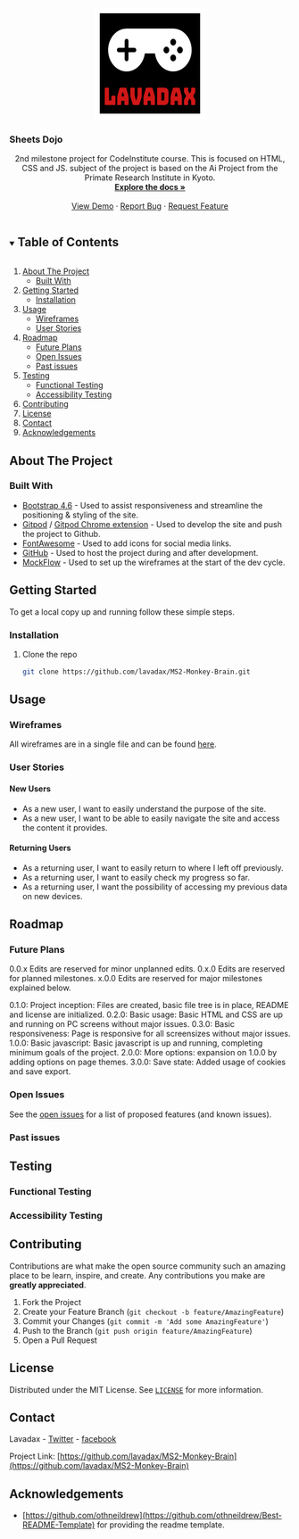 <!-- PROJECT SHIELDS TODO-->


<!-- PROJECT LOGO -->
<br />
<p align="center">
    <a href="https://github.com/lavadax/MS2-Monkey-Brain">
        <img src="assets/images/logo.png" alt="Logo" width="200" height="200">
    </a>

  ### Sheets Dojo

  <p align="center">
    2nd milestone project for CodeInstitute course. This is focused on HTML, CSS and JS. subject of the project is based on the Ai Project from the Primate Research Institute in Kyoto.
    <br />
    <a href="https://github.com/lavadax/MS2-Monkey-Brain"><strong>Explore the docs »</strong></a>
    <br />
    <br />
    <a href="https://github.com/lavadax/MS2-Monkey-Brain">View Demo</a>
    ·
    <a href="https://github.com/lavadax/MS2-Monkey-Brain/issues">Report Bug</a>
    ·
    <a href="https://github.com/lavadax/MS2-Monkey-Brain/issues">Request Feature</a>
  </p>
</p>



<!-- TABLE OF CONTENTS -->
<details open="open">
    <summary><h2 style="display: inline-block">Table of Contents</h2></summary>
    <ol>
        <li>
            <a href="#about-the-project">About The Project</a>
            <ul>
            <li><a href="#built-with">Built With</a></li>
            </ul>
        </li>
        <li>
            <a href="#getting-started">Getting Started</a>
            <ul>
            <li><a href="#installation">Installation</a></li>
            </ul>
        </li>
        <li>
            <a href="#usage">Usage</a>
            <ul>
            <li><a href="#wireframes">Wireframes</a></li>
            <li><a href="#user-stories">User Stories</a></li>
            </ul></li>
        <li>
            <a href="#roadmap">Roadmap</a>
            <ul>
                <li><a href="#future-plans">Future Plans</a></li>
                <li><a href="#open-issues">Open Issues</a></li>
                <li><a href="#past-issues">Past issues</a></li>
            </ul>
        </li>
        <li>
            <a href="#testing">Testing</a>
            <ul>
                <li><a href="#functional-testing">Functional Testing</a></li>
                <li><a href="#accessibility-testing">Accessibility Testing</a></li>
            </ul>
        </li>
        <li><a href="#contributing">Contributing</a></li>
        <li><a href="#license">License</a></li>
        <li><a href="#contact">Contact</a></li>
        <li><a href="#acknowledgements">Acknowledgements</a></li>
    </ol>
</details>



<!-- ABOUT THE PROJECT-->
## About The Project

<!-- TODO add screenshots of finished project-->


### Built With

* [Bootstrap 4.6](https://getbootstrap.com/) - Used to assist responsiveness and streamline the positioning & styling of the site.
* [Gitpod](https://www.gitpod.io/) / [Gitpod Chrome extension](https://chrome.google.com/webstore/detail/gitpod-dev-environments-i/dodmmooeoklaejobgleioelladacbeki) - Used to develop the site and push the project to Github.
* [FontAwesome](https://fontawesome.com/) - Used to add icons for social media links.
* [GitHub](https://github.com) - Used to host the project during and after development.
* [MockFlow](https://mockflow.com/) - Used to set up the wireframes at the start of the dev cycle.



<!-- GETTING STARTED TODO expand on this-->
## Getting Started

To get a local copy up and running follow these simple steps.

### Installation

1. Clone the repo
   ```sh
   git clone https://github.com/lavadax/MS2-Monkey-Brain.git
   ```

<!-- USAGE EXAMPLES -->
## Usage

### Wireframes

All wireframes are in a single file and can be found [here](https://github.com/lavadax/MS2-Monkey-Brain/blob/master/documentation/ms2-wireframes.pdf).

### User Stories

#### New Users

* As a new user, I want to easily understand the purpose of the site.
* As a new user, I want to be able to easily navigate the site and access the content it provides.

#### Returning Users

* As a returning user, I want to easily return to where I left off previously.
* As a returning user, I want to easily check my progress so far.
* As a returning user, I want the possibility of accessing my previous data on new devices.

<!-- ROADMAP TODO-->
## Roadmap

### Future Plans

0.0.x Edits are reserved for minor unplanned edits.
0.x.0 Edits are reserved for planned milestones.
x.0.0 Edits are reserved for major milestones explained below.

0.1.0: Project inception: Files are created, basic file tree is in place, README and license are initialized.
0.2.0: Basic usage: Basic HTML and CSS are up and running on PC screens without major issues.
0.3.0: Basic responsiveness: Page is responsive for all screensizes without major issues.
1.0.0: Basic javascript: Basic javascript is up and running, completing minimum goals of the project.
2.0.0: More options: expansion on 1.0.0 by adding options on page themes.
3.0.0: Save state: Added usage of cookies and save export.

### Open Issues

See the [open issues](https://github.com/lavadax/MS2-Monkey-Brain/issues) for a list of proposed features (and known issues).

### Past issues


<!-- TESTING TODO-->
## Testing

### Functional Testing

### Accessibility Testing


<!-- CONTRIBUTING -->
## Contributing

Contributions are what make the open source community such an amazing place to be learn, inspire, and create. Any contributions you make are **greatly appreciated**.

1. Fork the Project
2. Create your Feature Branch (`git checkout -b feature/AmazingFeature`)
3. Commit your Changes (`git commit -m 'Add some AmazingFeature'`)
4. Push to the Branch (`git push origin feature/AmazingFeature`)
5. Open a Pull Request



<!-- LICENSE -->
## License

Distributed under the MIT License. See [`LICENSE`](https://github.com/lavadax/MS2-Monkey-Brain/blob/master/LICENSE.txt) for more information.



<!-- CONTACT -->
## Contact

Lavadax - [Twitter](https://twitter.com/LavadaxTwitch) - [facebook](https://www.facebook.com/Lavadax)

Project Link: [https://github.com/lavadax/MS2-Monkey-Brain](https://github.com/lavadax/MS2-Monkey-Brain)



<!-- ACKNOWLEDGEMENTS TODO-->
## Acknowledgements

* [https://github.com/othneildrew](https://github.com/othneildrew/Best-README-Template) for providing the readme template.
